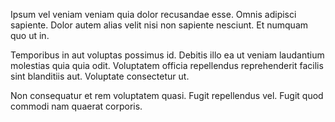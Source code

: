 Ipsum vel veniam veniam quia dolor recusandae esse. Omnis adipisci sapiente. Dolor autem alias velit nisi non sapiente nesciunt. Et numquam quo ut in.
 Temporibus in aut voluptas possimus id. Debitis illo ea ut veniam laudantium molestias quia quia odit. Voluptatem officia repellendus reprehenderit facilis sint blanditiis aut. Voluptate consectetur ut.
 Non consequatur et rem voluptatem quasi. Fugit repellendus vel. Fugit quod commodi nam quaerat corporis.